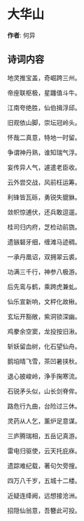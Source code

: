 # 大华山

**作者**: 何异

## 诗词内容

地灵推宝盖，奇崛跨三州。

帝座联枢极，星躔值斗牛。

江南夸绝胜，仙伯揖浮邱。

旧观依山脚，崇坛冠岭头。

怀哉二真意，特地一时留。

争谓神丹熟，谁知瑞气浮。

妄传异人气，遽遣老臣收。

云外尝交战，风前枉运筹。

利锋皆瓦砾，勇锐失貔貅。

敛帜惊逋伏，还兵敢逗遛。

桂司归内府，芝检动前旒。

遗镞砮牙细，缠滩马迹稠。

一承丹凰诏，双拥翠云裘。

功满三千行，神参八极游。

后先鸾与鹤，乘跨虎兼虬。

仙乐宣新响，文枰化故楸。

玄坛开豁敞，紫洞锁深幽。

鸡豢余空窦，龙投按旧湫。

斩妖留血树，化石望仙舟。

鹅垍晴飞雪，茶凹暑挟秋。

退心披峻岭，浄手掬寒流。

石锐矛头似，山长剑脊侔。

路危行九曲，台险过三休。

灵药从人乞，薰炉足意谋。

三庐腾瑞相，五岳记真游。

雷电归驱使，云天托庇庥。

遗踪难纪载，著句欠旁搜。

四万八千岁，五城十二楼。

近疑连绛阙，远想接沧洲。

招隠仙翁意，吾簪此可投。

